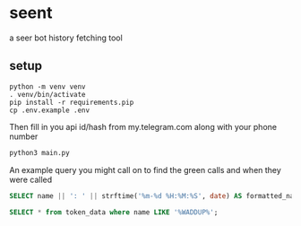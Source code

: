 # seent

a seer bot history fetching tool

## setup
```
python -m venv venv
. venv/bin/activate
pip install -r requirements.pip
cp .env.example .env
```

Then fill in you api id/hash from my.telegram.com along with your phone number

```python
python3 main.py
```

An example query you might call on to find the green calls and when they were called

```sql
SELECT name || ': ' || strftime('%m-%d %H:%M:%S', date) AS formatted_name_date FROM token_data WHERE ai_degen = 'green' GROUP BY name, date ORDER BY date ASC;
```


```sql
SELECT * from token_data where name LIKE '%WADDUP%';
```
